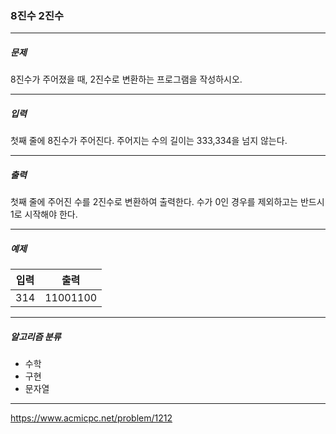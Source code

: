 ### 8진수 2진수

***

##### 문제
8진수가 주어졌을 때, 2진수로 변환하는 프로그램을 작성하시오.

***

##### 입력
첫째 줄에 8진수가 주어진다. 주어지는 수의 길이는 333,334을 넘지 않는다.

***

##### 출력
첫째 줄에 주어진 수를 2진수로 변환하여 출력한다. 수가 0인 경우를 제외하고는 반드시 1로 시작해야 한다.

***

##### 예제
| 입력  | 출력       |
|-----|----------|
| 314 | 11001100 |

***

##### 알고리즘 분류
* 수학
* 구현
* 문자열

***

https://www.acmicpc.net/problem/1212